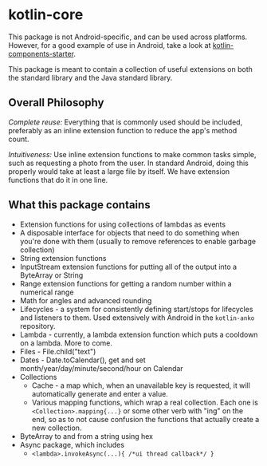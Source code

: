 # kotlin-core

This package is not Android-specific, and can be used across platforms.  However, for a good example of use in Android, take a look at [kotlin-components-starter](https://github.com/UnknownJoe796/kotlin-components-starter).

This package is meant to contain a collection of useful extensions on both the standard library and the Java standard library.

## Overall Philosophy

*Complete reuse:*  Everything that is commonly used should be included, preferably as an inline 
extension function to reduce the app's method count.

*Intuitiveness:*  Use inline extension functions to make common tasks simple, such as requesting a 
photo from the user.  In standard Android, doing this properly would take at least a large file by 
itself.  We have extension functions that do it in one line.

## What this package contains

- Extension functions for using collections of lambdas as events
- A disposable interface for objects that need to do something when you're done with them (usually to remove references to enable garbage collection)
- String extension functions
- InputStream extension functions for putting all of the output into a ByteArray or String
- Range extension functions for getting a random number within a numerical range
- Math for angles and advanced rounding
- Lifecycles - a system for consistently defining start/stops for lifecycles and listeners to them.  Used extensively with Android in the `kotlin-anko` repository.
- Lambda - currently, a lambda extension function which puts a cooldown on a lambda.  More to come.
- Files - File.child("text")
- Dates - Date.toCalendar(), get and set month/year/day/minute/second/hour on Calendar
- Collections
  - Cache - a map which, when an unavailable key is requested, it will automatically generate and enter a value.
  - Various mapping functions, which wrap a real collection.  Each one is `<Collection>.mapping{...}` or some other verb with "ing" on the end, so as to not cause confusion the functions that actually create a new collection.
- ByteArray to and from a string using hex
- Async package, which includes
  - `<lambda>.invokeAsync(...){ /*ui thread callback*/ }`
